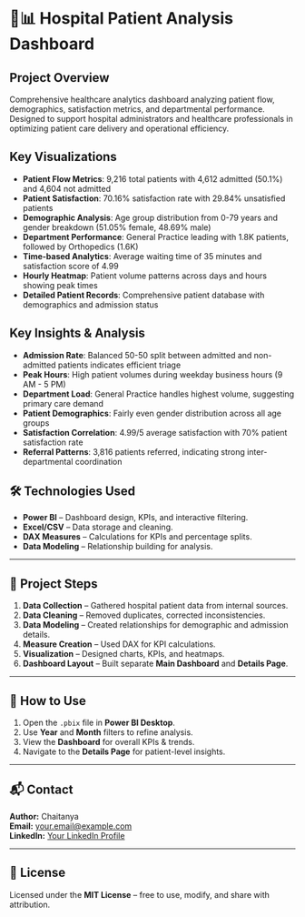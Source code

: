 # 🏥📊 Hospital Patient Analysis Dashboard

## Project Overview
Comprehensive healthcare analytics dashboard analyzing patient flow, demographics, satisfaction metrics, and departmental performance. Designed to support hospital administrators and healthcare professionals in optimizing patient care delivery and operational efficiency.

## Key Visualizations
- **Patient Flow Metrics**: 9,216 total patients with 4,612 admitted (50.1%) and 4,604 not admitted
- **Patient Satisfaction**: 70.16% satisfaction rate with 29.84% unsatisfied patients
- **Demographic Analysis**: Age group distribution from 0-79 years and gender breakdown (51.05% female, 48.69% male)
- **Department Performance**: General Practice leading with 1.8K patients, followed by Orthopedics (1.6K)
- **Time-based Analytics**: Average waiting time of 35 minutes and satisfaction score of 4.99
- **Hourly Heatmap**: Patient volume patterns across days and hours showing peak times
- **Detailed Patient Records**: Comprehensive patient database with demographics and admission status

## Key Insights & Analysis
- **Admission Rate**: Balanced 50-50 split between admitted and non-admitted patients indicates efficient triage
- **Peak Hours**: High patient volumes during weekday business hours (9 AM - 5 PM)
- **Department Load**: General Practice handles highest volume, suggesting primary care demand
- **Patient Demographics**: Fairly even gender distribution across all age groups
- **Satisfaction Correlation**: 4.99/5 average satisfaction with 70% patient satisfaction rate
- **Referral Patterns**: 3,816 patients referred, indicating strong inter-departmental coordination

## 🛠 Technologies Used
- **Power BI** – Dashboard design, KPIs, and interactive filtering.
- **Excel/CSV** – Data storage and cleaning.
- **DAX Measures** – Calculations for KPIs and percentage splits.
- **Data Modeling** – Relationship building for analysis.

---

## 📝 Project Steps
1. **Data Collection** – Gathered hospital patient data from internal sources.
2. **Data Cleaning** – Removed duplicates, corrected inconsistencies.
3. **Data Modeling** – Created relationships for demographic and admission details.
4. **Measure Creation** – Used DAX for KPI calculations.
5. **Visualization** – Designed charts, KPIs, and heatmaps.
6. **Dashboard Layout** – Built separate **Main Dashboard** and **Details Page**.

---

## 🚀 How to Use
1. Open the `.pbix` file in **Power BI Desktop**.
2. Use **Year** and **Month** filters to refine analysis.
3. View the **Dashboard** for overall KPIs & trends.
4. Navigate to the **Details Page** for patient-level insights.

---

## 📬 Contact
**Author:** Chaitanya  
**Email:** your.email@example.com  
**LinkedIn:** [Your LinkedIn Profile](https://linkedin.com)  

---

## 📄 License
Licensed under the **MIT License** – free to use, modify, and share with attribution.
